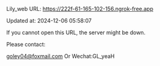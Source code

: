 Lily_web URL: https://222f-61-165-102-156.ngrok-free.app

Updated at: 2024-12-06 05:58:07

If you cannot open this URL, the server might be down.

Please contact: 

goley04@foxmail.com Or Wechat:GL_yeaH